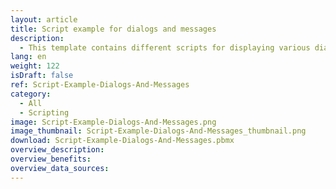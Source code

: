```yaml
---
layout: article
title: Script example for dialogs and messages
description: 
  - This template contains different scripts for displaying various dialogues and messages.
lang: en
weight: 122
isDraft: false
ref: Script-Example-Dialogs-And-Messages
category:
  - All
  - Scripting
image: Script-Example-Dialogs-And-Messages.png
image_thumbnail: Script-Example-Dialogs-And-Messages_thumbnail.png
download: Script-Example-Dialogs-And-Messages.pbmx
overview_description:
overview_benefits:
overview_data_sources:
---
```

